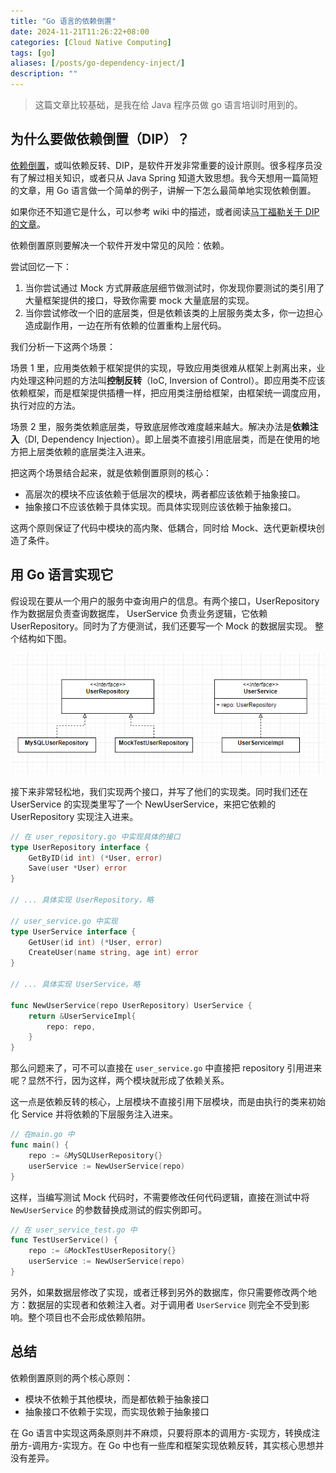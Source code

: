 ```yaml
---
title: "Go 语言的依赖倒置"
date: 2024-11-21T11:26:22+08:00
categories: [Cloud Native Computing]
tags: [go]
aliases: [/posts/go-dependency-inject/]
description: ""
---
```


> 这篇文章比较基础，是我在给 Java 程序员做 go 语言培训时用到的。

## 为什么要做依赖倒置（DIP）？

[依赖倒置](https://en.wikipedia.org/wiki/Dependency_inversion_principle)，或叫依赖反转、DIP，是软件开发非常重要的设计原则。很多程序员没有了解过相关知识，或者只从 Java Spring 知道大致思想。我今天想用一篇简短的文章，用 Go 语言做一个简单的例子，讲解一下怎么最简单地实现依赖倒置。

如果你还不知道它是什么，可以参考 wiki 中的描述，或者阅读[马丁福勒关于 DIP 的文章](https://martinfowler.com/articles/dipInTheWild.html)。

依赖倒置原则要解决一个软件开发中常见的风险：依赖。

尝试回忆一下：

1. 当你尝试通过 Mock 方式屏蔽底层细节做测试时，你发现你要测试的类引用了大量框架提供的接口，导致你需要 mock 大量底层的实现。
2. 当你尝试修改一个旧的底层类，但是依赖该类的上层服务类太多，你一边担心造成副作用，一边在所有依赖的位置重构上层代码。

我们分析一下这两个场景：

场景 1 里，应用类依赖于框架提供的实现，导致应用类很难从框架上剥离出来，业内处理这种问题的方法叫**控制反转**（IoC, Inversion of Control）。即应用类不应该依赖框架，而是框架提供插槽一样，把应用类注册给框架，由框架统一调度应用，执行对应的方法。

场景 2 里，服务类依赖底层类，导致底层修改难度越来越大。解决办法是**依赖注入**（DI, Dependency Injection）。即上层类不直接引用底层类，而是在使用的地方把上层类依赖的底层类注入进来。

把这两个场景结合起来，就是依赖倒置原则的核心：

- 高层次的模块不应该依赖于低层次的模块，两者都应该依赖于抽象接口。
- 抽象接口不应该依赖于具体实现。而具体实现则应该依赖于抽象接口。

这两个原则保证了代码中模块的高内聚、低耦合，同时给 Mock、迭代更新模块创造了条件。

## 用 Go 语言实现它

假设现在要从一个用户的服务中查询用户的信息。有两个接口，UserRepository 作为数据层负责查询数据库， UserService 负责业务逻辑，它依赖 UserRepository。同时为了方便测试，我们还要写一个 Mock 的数据层实现。 整个结构如下图。

![Go example](/images/go-dependency-inject/example.png)

接下来非常轻松地，我们实现两个接口，并写了他们的实现类。同时我们还在 UserService 的实现类里写了一个 NewUserService，来把它依赖的 UserRepository 实现注入进来。

```go
// 在 user_repository.go 中实现具体的接口
type UserRepository interface {
    GetByID(id int) (*User, error)
    Save(user *User) error
}

// ... 具体实现 UserRepository，略

// user_service.go 中实现
type UserService interface {
    GetUser(id int) (*User, error)
    CreateUser(name string, age int) error
}

// ... 具体实现 UserService，略

func NewUserService(repo UserRepository) UserService {
    return &UserServiceImpl{
        repo: repo,
    }
}
```

那么问题来了，可不可以直接在 `user_service.go` 中直接把 repository 引用进来呢？显然不行，因为这样，两个模块就形成了依赖关系。

这一点是依赖反转的核心，上层模块不直接引用下层模块，而是由执行的类来初始化 Service 并将依赖的下层服务注入进来。

```go
// 在main.go 中
func main() {
    repo := &MySQLUserRepository{}
    userService := NewUserService(repo)
}
```

这样，当编写测试 Mock 代码时，不需要修改任何代码逻辑，直接在测试中将`NewUserService` 的参数替换成测试的假实例即可。

```go
// 在 user_service_test.go 中
func TestUserService() {
    repo := &MockTestUserRepository{}
    userService := NewUserService(repo)
}
```

另外，如果数据层修改了实现，或者迁移到另外的数据库，你只需要修改两个地方：数据层的实现者和依赖注入者。对于调用者 `UserService` 则完全不受到影响。整个项目也不会形成依赖陷阱。

## 总结

依赖倒置原则的两个核心原则：

- 模块不依赖于其他模块，而是都依赖于抽象接口
- 抽象接口不依赖于实现，而实现依赖于抽象接口

在 Go 语言中实现这两条原则并不麻烦，只要将原本的调用方-实现方，转换成注册方-调用方-实现方。在 Go 中也有一些库和框架实现依赖反转，其实核心思想并没有差异。
